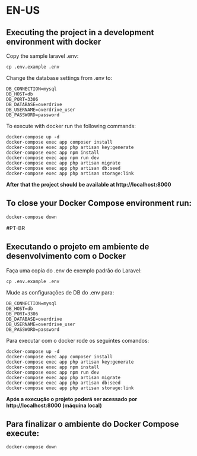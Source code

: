 # EN-US
## Executing the project in a development environment with docker
Copy the sample laravel .env:
```
cp .env.example .env
```
Change the database settings from .env to:
```
DB_CONNECTION=mysql
DB_HOST=db
DB_PORT=3306
DB_DATABASE=overdrive
DB_USERNAME=overdrive_user
DB_PASSWORD=password
```
To execute with docker run the following commands:
```
docker-compose up -d
docker-compose exec app composer install
docker-compose exec app php artisan key:generate
docker-compose exec app npm install
docker-compose exec app npm run dev
docker-compose exec app php artisan migrate
docker-compose exec app php artisan db:seed
docker-compose exec app php artisan storage:link
```
**After that the project should be available at http://localhost:8000**

## To close your Docker Compose environment run:
```
docker-compose down
```

#PT-BR
## Executando o projeto em ambiente de desenvolvimento com o Docker
Faça uma copia do .env de exemplo padrão do Laravel:
```
cp .env.example .env
```
Mude as configurações de DB do .env para:
```
DB_CONNECTION=mysql
DB_HOST=db
DB_PORT=3306
DB_DATABASE=overdrive
DB_USERNAME=overdrive_user
DB_PASSWORD=password
```
Para executar com o docker rode os seguintes comandos:
```
docker-compose up -d
docker-compose exec app composer install
docker-compose exec app php artisan key:generate
docker-compose exec app npm install
docker-compose exec app npm run dev
docker-compose exec app php artisan migrate
docker-compose exec app php artisan db:seed
docker-compose exec app php artisan storage:link
```
**Após a execução o projeto poderá ser acessado por http://localhost:8000 (máquina local)**

## Para finalizar o ambiente do Docker Compose execute:
```
docker-compose down
```

